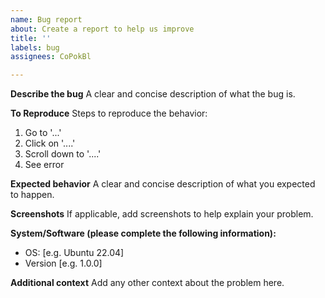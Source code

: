 ```yaml
---
name: Bug report
about: Create a report to help us improve
title: ''
labels: bug
assignees: CoPokBl

---
```


**Describe the bug**
A clear and concise description of what the bug is.

**To Reproduce**
Steps to reproduce the behavior:
1. Go to '...'
2. Click on '....'
3. Scroll down to '....'
4. See error

**Expected behavior**
A clear and concise description of what you expected to happen.

**Screenshots**
If applicable, add screenshots to help explain your problem.

**System/Software (please complete the following information):**
 - OS: [e.g. Ubuntu 22.04]
 - Version [e.g. 1.0.0]

**Additional context**
Add any other context about the problem here.
